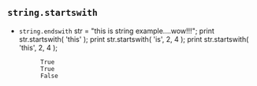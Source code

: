 ## `string.startswith`
- `string.endswith`
            str = "this is string example....wow!!!";
            print str.startswith( 'this' );
            print str.startswith( 'is', 2, 4 );
            print str.startswith( 'this', 2, 4 );

            True
            True
            False
